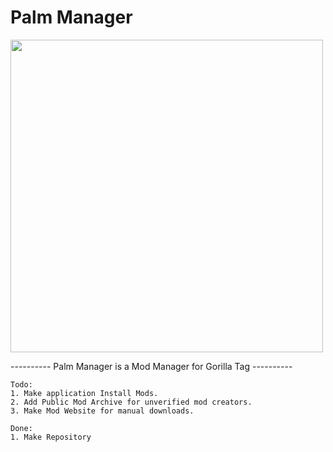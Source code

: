 # Palm Manager
<img src="https://user-images.githubusercontent.com/86175493/167302786-0538a128-59d0-48a3-9963-14c6a5e309c6.png" width="500" height="500">

---------- Palm Manager is a Mod Manager for Gorilla Tag ----------
       
```
Todo: 
1. Make application Install Mods.
2. Add Public Mod Archive for unverified mod creators.
3. Make Mod Website for manual downloads.
```

```
Done:
1. Make Repository
```
